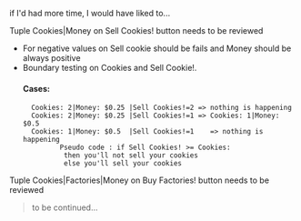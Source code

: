if I'd had more time, I would have liked to...

Tuple Cookies|Money on Sell Cookies! button needs to be reviewed 

- For negative values on Sell cookie should be fails and Money should be always positive
- Boundary testing on Cookies and Sell Cookie!. 
	 #### Cases:
		Cookies: 2|Money: $0.25	|Sell Cookies!=2 => nothing is happening
		Cookies: 2|Money: $0.25	|Sell Cookies!=1 => Cookies: 1|Money: $0.5
		Cookies: 1|Money: $0.5	|Sell Cookies!=1 	=> nothing is happening
	           Pseudo code : if Sell Cookies! >= Cookies: 
				then you'll not sell your cookies 
				else you'll sell your cookies

Tuple Cookies|Factories|Money on Buy Factories! button needs to be reviewed 	
> to be continued...
